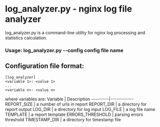 # log_analyzer.py - nginx log file analyzer
log_analyzer.py is a command-line utility for nginx log processing and statistics calculation.

### Usage: log_analyzer.py --config __config file name__

## Configuration file format:

```
[log_analyzer]
<variable 1>: <value 1>
...
<variable n>: <value n>
```
where variables are:
Variable | Description
---------|------------
REPORT_SIZE | a number of urls in report
REPORT_DIR | a directory for report output
LOG_DIR | a directory for log input
LOG_FILE | a log file name
TEMPLATE | a report template
ERRORS_THRESHOLD | parsing errors threshold
TIMESTAMP_DIR | a directory for timestamp file
